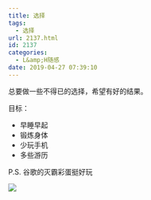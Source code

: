 ```yaml
---
title: 选择
tags:
  - 选择
url: 2137.html
id: 2137
categories:
  - L&amp;H随感
date: 2019-04-27 07:39:10
---
```


总要做一些不得已的选择，希望有好的结果。

目标：

* 早睡早起
* 锻炼身体
* 少玩手机
* 多些游历

P.S. 谷歌的灭霸彩蛋挺好玩

![](https://l2h.site/wp-content/uploads/2019/04/mieba-1024x534.png)